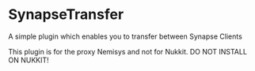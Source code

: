 # SynapseTransfer
A simple plugin which enables you to transfer between Synapse Clients

This plugin is for the proxy Nemisys and not for Nukkit.
DO NOT INSTALL ON NUKKIT!